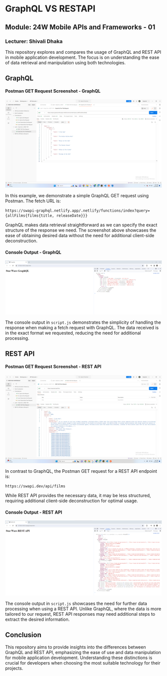 # GraphQL VS RESTAPI

## Module: 24W Mobile APIs and Frameworks - 01

### Lecturer: Shivali Dhaka

This repository explores and compares the usage of GraphQL and REST API in mobile application development. The focus is on understanding the ease of data retrieval and manipulation using both technologies.


## GraphQL

#### Postman GET Request Screenshot - GraphQL

![Postman_GraphQL](./Postman_GraphQL.png)

In this example, we demonstrate a simple GraphQL GET request using Postman. The fetch URL is:

```plaintext
https://swapi-graphql.netlify.app/.netlify/functions/index?query={allFilms{films{title, releaseDate}}}
```

GraphQL makes data retrieval straightforward as we can specify the exact structure of the response we need. The screenshot above showcases the ease of obtaining desired data without the need for additional client-side deconstruction.

#### Console Output - GraphQL

![Console_GraphQL](./Console_GraphQL.png)

The console output in `script.js` demonstrates the simplicity of handling the response when making a fetch request with GraphQL. The data received is in the exact format we requested, reducing the need for additional processing.


## REST API

#### Postman GET Request Screenshot - REST API

![Postman_REST_API](./Postman_REST_API.png)

In contrast to GraphQL, the Postman GET request for a REST API endpoint is:

```plaintext
https://swapi.dev/api/films
```

While REST API provides the necessary data, it may be less structured, requiring additional client-side deconstruction for optimal usage.

#### Console Output - REST API

![Console_REST_API](./Console_REST_API.png)

The console output in `script.js` showcases the need for further data processing when using a REST API. Unlike GraphQL, where the data is more tailored to our request, REST API responses may need additional steps to extract the desired information.

## Conclusion

This repository aims to provide insights into the differences between GraphQL and REST API, emphasizing the ease of use and data manipulation for mobile application development. Understanding these distinctions is crucial for developers when choosing the most suitable technology for their projects.

